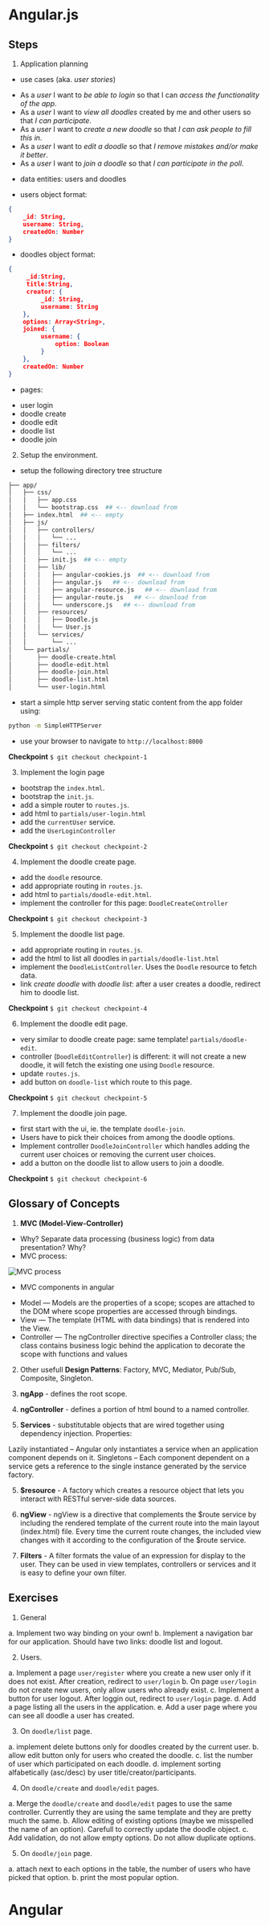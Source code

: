 Angular.js
==========



Steps
-----

1. Application planning

- use cases (aka. _user stories_)

* As a _user_ I want to _be able to login_ so that I can _access the functionality of the app_.
* As a _user_ I want to _view all doodles_ created by me and other users so that _I can participate_.
* As a _user_ I want to _create a new doodle_ so that _I can ask people to fill this in_.
* As a _user_ I want to _edit a doodle_ so that _I remove mistakes and/or make it better_.
* As a _user_ I want to _join a doodle_ so that _I can participate in the poll_.

- data entities: users and doodles

* users object format:

````json
{
    _id: String,
    username: String,
    createdOn: Number
}
````

* doodles object format:

````json
{
     _id:String,
     title:String,
     creator: {
         _id: String,
         username: String
    },
    options: Array<String>,
    joined: {
         username: {
             option: Boolean
         }
    },
    createdOn: Number
}
````

- pages:

* user login
* doodle create
* doodle edit
* doodle list
* doodle join

2. Setup the environment.

- setup the following directory tree structure

````bash
├── app/
│   ├── css/
│   │   ├── app.css
│   │   └── bootstrap.css  ## <-- download from
│   ├── index.html  ## <-- empty
│   ├── js/
│   │   ├── controllers/
│   │   │   └── ...
│   │   ├── filters/
│   │   │   └── ...
│   │   ├── init.js  ## <-- empty
│   │   ├── lib/
│   │   │   ├── angular-cookies.js  ## <-- download from
│   │   │   ├── angular.js   ## <-- download from
│   │   │   ├── angular-resource.js   ## <-- download from
│   │   │   ├── angular-route.js   ## <-- download from
│   │   │   └── underscore.js   ## <-- download from
│   │   ├── resources/
│   │   │   ├── Doodle.js
│   │   │   └── User.js
│   │   └── services/
│   │       └── ...
│   └── partials/
│       ├── doodle-create.html
│       ├── doodle-edit.html
│       ├── doodle-join.html
│       ├── doodle-list.html
│       └── user-login.html
````

- start a simple http server serving static content from the app folder using:

````bash
python -m SimpleHTTPServer
````
- use your browser to navigate to `http://localhost:8000`

__Checkpoint__ `$ git checkout checkpoint-1`


3. Implement the login page

- bootstrap the `index.html`.
- bootstrap the `init.js`.
- add a simple router to `routes.js`.
- add html to `partials/user-login.html`
- add the `currentUser` service.
- add the `UserLoginController`

__Checkpoint__ `$ git checkout checkpoint-2`


4. Implement the doodle create page.

- add the `doodle` resource.
- add appropriate routing in `routes.js`.
- add html to `partials/doodle-edit.html`.
- implement the controller for this page: `DoodleCreateController`

__Checkpoint__ `$ git checkout checkpoint-3`


5. Implement the doodle list page.

- add appropriate routing in `routes.js`.
- add the html to list all doodles in `partials/doodle-list.html`
- implement the `DoodleListController`. Uses the `Doodle` resource to fetch data.
- link _create doodle_ with _doodle list_: after a user creates a doodle, redirect him to doodle list.

__Checkpoint__ `$ git checkout checkpoint-4`

6. Implement the doodle edit page.

- very similar to doodle create page: same template! `partials/doodle-edit`.
- controller (`DoodleEditController`) is different: it will not create a new doodle, it will fetch the existing one using `Doodle` resource.
- update `routes.js`.
- add button on `doodle-list` which route to this page.

__Checkpoint__ `$ git checkout checkpoint-5`

7. Implement the doodle join page.

- first start with the ui, ie. the template `doodle-join`.
- Users have to pick their choices from among the doodle options.
- Implement controller `DoodleJoinController` which handles adding the current user choices or removing the current user choices.
- add a button on the doodle list to allow users to join a doodle.

__Checkpoint__ `$ git checkout checkpoint-6`


Glossary of Concepts
--------------------

1. __MVC (Model-View-Controller)__

- Why? Separate data processing (business logic) from data presentation? Why?
- MVC process:

![MVC process](http://upload.wikimedia.org/wikipedia/commons/thumb/a/a0/MVC-Process.svg/200px-MVC-Process.svg.png)

- MVC components in angular

* Model — Models are the properties of a scope; scopes are attached to the DOM where scope properties are accessed through bindings.
* View — The template (HTML with data bindings) that is rendered into the View.
* Controller — The ngController directive specifies a Controller class; the class contains business logic behind the application to decorate the scope with functions and values


2. Other usefull __Design Patterns__: Factory, MVC, Mediator, Pub/Sub, Composite, Singleton.


3. __ngApp__ - defines the root scope.


4. __ngController__ - defines a portion of html bound to a named controller.


5. __Services__ - substitutable objects that are wired together using dependency injection. Properties:

Lazily instantiated – Angular only instantiates a service when an application component depends on it.
Singletons – Each component dependent on a service gets a reference to the single instance generated by the service factory.


5. __$resource__ - A factory which creates a resource object that lets you interact with RESTful server-side data sources.


6. __ngView__ - ngView is a directive that complements the $route service by including the rendered template of the current route into the main layout (index.html) file. Every time the current route changes, the included view changes with it according to the configuration of the $route service.


7. __Filters__ - A filter formats the value of an expression for display to the user. They can be used in view templates, controllers or services and it is easy to define your own filter.


Exercises
---------

1. General

a. Implement two way binding on your own!
b. Implement a navigation bar for our application. Should have two links: doodle list and logout.

2. Users.

a. Implement a page `user/register` where you create a new user only if it does not exist. After creation, redirect to `user/login`
b. On page `user/login` do not create new users, only allow users who already exist.
c. Implement a button for user logout. After loggin out, redirect to `user/login` page.
d. Add a page listing all the users in the application.
e. Add a user page where you can see all doodle a user has created.

3. On `doodle/list` page.

a. implement delete buttons only for doodles created by the current user.
b. allow edit button only for users who created the doodle.
c. list the number of user which participated on each doodle.
d. implement sorting alfabetically (asc/desc) by user title/creator/participants.

4. On `doodle/create` and `doodle/edit` pages.

a. Merge the `doodle/create` and `doodle/edit` pages to use the same controller. Currently they are using the same template and they are pretty much the same.
b. Allow editing of existing options (maybe we misspelled the name of an option). Carefull to correctly update the doodle object.
c. Add validation, do not allow empty options. Do not allow duplicate options.

5. On `doodle/join` page.

a. attach next to each options in the table, the number of users who have picked that option.
b. print the most popular option.


















Angular
=======




